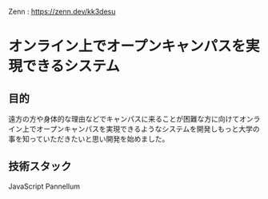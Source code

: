 Zenn : https://zenn.dev/kk3desu

# オンライン上でオープンキャンパスを実現できるシステム

## 目的
遠方の方や身体的な理由などでキャンパスに来ることが困難な方に向けてオンライン上でオープンキャンパスを実現できるようなシステムを開発しもっと大学の事を知っていただきたいと思い開発を始めました。

## 技術スタック
JavaScript
Pannellum

